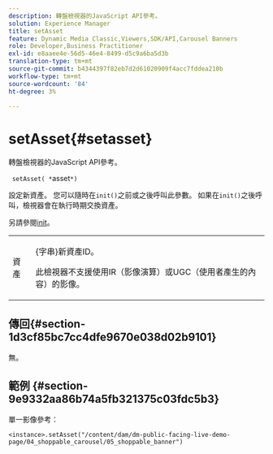 ```yaml
---
description: 轉盤檢視器的JavaScript API參考。
solution: Experience Manager
title: setAsset
feature: Dynamic Media Classic,Viewers,SDK/API,Carousel Banners
role: Developer,Business Practitioner
exl-id: e8aaee4e-56d5-46e4-8499-d5c9a6ba5d3b
translation-type: tm+mt
source-git-commit: b4344397f82eb7d2d61020909f4acc7fddea210b
workflow-type: tm+mt
source-wordcount: '84'
ht-degree: 3%

---
```


# setAsset{#setasset}

轉盤檢視器的JavaScript API參考。

` setAsset( *`asset`*)`

設定新資產。 您可以隨時在`init()`之前或之後呼叫此參數。 如果在`init()`之後呼叫，檢視器會在執行時期交換資產。

另請參閱[init](../../../c-html5-aem-asset-viewers/c-html5-aem-carousel/c-html5-aem-carousel-javascriptapiref/r-html5-aem-carousel-javascriptapiref-init.md#reference-aee94dd92a28410784f7a1792e28683b)。

<table id="table_896DFF34A68A403DB93A6D597461A573"> 
 <tbody> 
  <tr> 
   <td colname="col1"> <p> <span class="codeph"> <span class="varname"> 資產</span> </span> </p> </td> 
   <td colname="col2"> <p>{<span class="codeph">字串</span>}新資產ID。 </p> <p>此檢視器不支援使用IR（影像演算）或UGC（使用者產生的內容）的影像。 </p> </td> 
  </tr> 
 </tbody> 
</table>

## 傳回{#section-1d3cf85bc7cc4dfe9670e038d02b9101}

無。

## 範例 {#section-9e9332aa86b74a5fb321375c03fdc5b3}

單一影像參考：

```
<instance>.setAsset("/content/dam/dm-public-facing-live-demo-page/04_shoppable_carousel/05_shoppable_banner")
```
